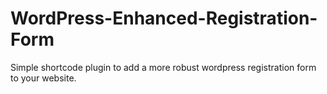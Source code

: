 # WordPress-Enhanced-Registration-Form
Simple shortcode plugin to add a more robust wordpress registration form to your website.

